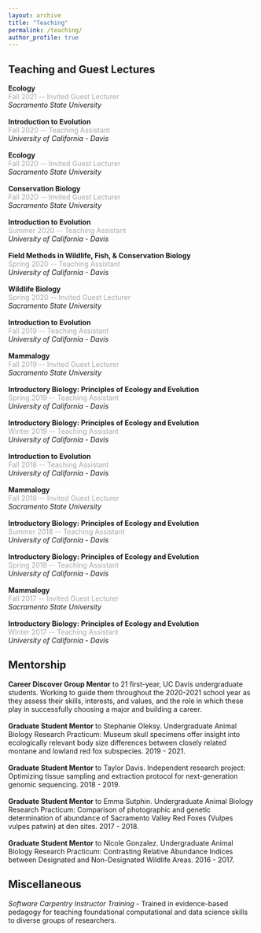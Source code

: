 ```yaml
---
layout: archive
title: "Teaching"
permalink: /teaching/
author_profile: true
---
```


## Teaching and Guest Lectures

**Ecology** \
<span style="color:darkgray">Fall 2021 -- Invited Guest Lecturer</span> \
*Sacramento State University* \
\
**Introduction to Evolution** \
<span style="color:darkgray">Fall 2020 -- Teaching Assistant</span> \
*University of California - Davis* \
\
**Ecology** \
<span style="color:darkgray">Fall 2020 -- Invited Guest Lecturer</span> \
*Sacramento State University* \
\
**Conservation Biology** \
<span style="color:darkgray">Fall 2020 -- Invited Guest Lecturer</span> \
*Sacramento State University* \
\
**Introduction to Evolution** \
<span style="color:darkgray">Summer 2020 -- Teaching Assistant</span> \
*University of California - Davis* \
\
**Field Methods in Wildlife, Fish, & Conservation Biology** \
<span style="color:darkgray">Spring 2020 -- Teaching Assistant</span> \
*University of California - Davis* \
\
**Wildlife Biology** \
<span style="color:darkgray">Spring 2020 -- Invited Guest Lecturer</span> \
*Sacramento State University* \
\
**Introduction to Evolution** \
<span style="color:darkgray">Fall 2019 -- Teaching Assistant</span> \
*University of California - Davis* \
\
**Mammalogy** \
<span style="color:darkgray">Fall 2019 -- Invited Guest Lecturer</span> \
*Sacramento State University* \
\
**Introductory Biology: Principles of Ecology and Evolution** \
<span style="color:darkgray">Spring 2019 -- Teaching Assistant</span> \
*University of California - Davis* \
\
**Introductory Biology: Principles of Ecology and Evolution** \
<span style="color:darkgray">Winter 2019 -- Teaching Assistant</span> \
*University of California - Davis* \
\
**Introduction to Evolution** \
<span style="color:darkgray">Fall 2018 -- Teaching Assistant</span> \
*University of California - Davis* \
\
**Mammalogy** \
<span style="color:darkgray">Fall 2018 -- Invited Guest Lecturer</span> \
*Sacramento State University* \
\
**Introductory Biology: Principles of Ecology and Evolution** \
<span style="color:darkgray">Summer 2018 -- Teaching Assistant</span> \
*University of California - Davis* \
\
**Introductory Biology: Principles of Ecology and Evolution** \
<span style="color:darkgray">Spring 2018 -- Teaching Assistant</span> \
*University of California - Davis* \
\
**Mammalogy** \
<span style="color:darkgray">Fall 2017 -- Invited Guest Lecturer</span> \
*Sacramento State University* \
\
**Introductory Biology: Principles of Ecology and Evolution** \
<span style="color:darkgray">Winter 2017 -- Teaching Assistant</span> \
*University of California - Davis* 


## Mentorship

**Career Discover Group Mentor** to 21 first-year, UC Davis undergraduate students. Working to guide them throughout the 2020-2021 school year as they assess their skills, interests, and values, and the role in which these play in successfully choosing a major and building a career. \
\
**Graduate Student Mentor** to Stephanie Oleksy. Undergraduate Animal Biology Research Practicum: Museum skull specimens offer insight into ecologically relevant body size differences between closely related montane and lowland red fox subspecies. 2019 - 2021. \
\
**Graduate Student Mentor** to Taylor Davis. Independent research project: Optimizing tissue sampling and extraction protocol for next-generation genomic sequencing. 2018 - 2019. \
\
**Graduate Student Mentor** to Emma Sutphin. Undergraduate Animal Biology Research Practicum: Comparison of photographic and genetic determination of abundance of Sacramento Valley Red Foxes (Vulpes vulpes patwin) at den sites. 2017 - 2018. \
\
**Graduate Student Mentor** to Nicole Gonzalez. Undergraduate Animal Biology Research Practicum: Contrasting Relative Abundance Indices between Designated and Non-Designated Wildlife Areas. 2016 - 2017.


## Miscellaneous

*Software Carpentry Instructor Training* - Trained in evidence-based pedagogy for teaching foundational computational and data science skills to diverse groups of researchers.
